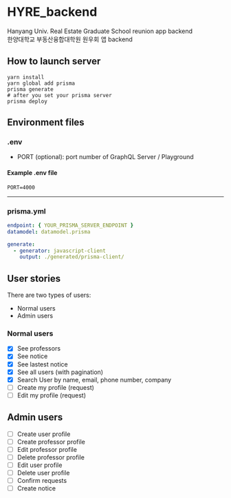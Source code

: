 # HYRE_backend

Hanyang Univ. Real Estate Graduate School reunion app backend  
한양대학교 부동산융합대학원 원우회 앱 backend

## How to launch server

```shell
yarn install
yarn global add prisma
prisma generate
# after you set your prisma server
prisma deploy
```

## Environment files

### .env

- PORT (optional): port number of GraphQL Server / Playground

#### Example .env file

```
PORT=4000
```

---

### prisma.yml

```yml
endpoint: { YOUR_PRISMA_SERVER_ENDPOINT }
datamodel: datamodel.prisma

generate:
  - generator: javascript-client
    output: ./generated/prisma-client/
```

## User stories

There are two types of users:

- Normal users
- Admin users

### Normal users

- [x] See professors
- [x] See notice
- [x] See lastest notice
- [x] See all users (with pagination)
- [x] Search User by name, email, phone number, company
- [ ] Create my profile (request)
- [ ] Edit my profile (request)

## Admin users

- [ ] Create user profile
- [ ] Create professor profile
- [ ] Edit professor profile
- [ ] Delete professor profile
- [ ] Edit user profile
- [ ] Delete user profile
- [ ] Confirm requests
- [ ] Create notice
